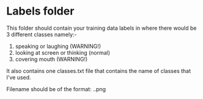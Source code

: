 # Labels folder

This folder should contain your training data labels in where there would be 3 different classes namely:-
1. speaking or laughing (WARNING!)
2. looking at screen or thinking (normal)
3. covering mouth (WARNING!)

It also contains one classes.txt file that contains the name of classes that I've used.

Filename should be of the format: <label>.<imagename>.png
